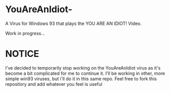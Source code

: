 # YouAreAnIdiot-
A Virus for Windows 93 that plays the YOU ARE AN IDIOT! Video.

Work in progress...

# NOTICE
I've decided to temporarily stop working on the YouAreAnIdiot virus as it's become a bit complicated for me to continue it. I'll be working in other, more simple win93 viruses, but i'll do it in this same repo. Feel free to fork this repository and add whatever you feel is useful